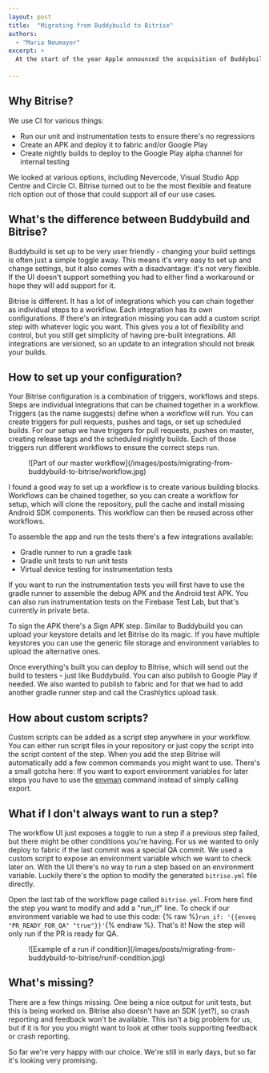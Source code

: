 ```yaml
---
layout: post
title:  "Migrating from Buddybuild to Bitrise"
authors:
  - "Maria Neumayer"
excerpt: >
  At the start of the year Apple announced the acquisition of Buddybuild and stopping Android support by March. This meant we quickly had to find an alternative - Bitrise came out to be the best option. Here's why, and how we switched.

---
```


## Why Bitrise?

We use CI for various things:
- Run our unit and instrumentation tests to ensure there's no regressions
- Create an APK and deploy it to fabric and/or Google Play
- Create nightly builds to deploy to the Google Play alpha channel for internal testing

We looked at various options, including Nevercode, Visual Studio App Centre and Circle CI. Bitrise turned out to be the most flexible and feature rich option out of those that could support all of our use cases.

## What's the difference between Buddybuild and Bitrise?

Buddybuild is set up to be very user friendly - changing your build settings is often just a simple toggle away. This means it's very easy to set up and change settings, but it also comes with a disadvantage: it's not very flexible. If the UI doesn't support something you had to either find a workaround or hope they will add support for it.

Bitrise is different. It has a lot of integrations which you can chain together as individual steps to a workflow. Each integration has its own configurations. If there's an integration missing you can add a custom script step with whatever logic you want. This gives you a lot of flexibility and control, but you still get simplicity of having pre-built integrations. All integrations are versioned, so an update to an integration should not break your builds.

## How to set up your configuration?

Your Bitrise configuration is a combination of triggers, workflows and steps. Steps are individual integrations that can be chained together in a workflow. Triggers (as the name suggests) define when a workflow will run. You can create triggers for pull requests, pushes and tags, or set up scheduled builds. For our setup we have triggers for pull requests, pushes on master, creating release tags and the scheduled nightly builds. Each of those triggers run different workflows to ensure the correct steps run.
<aside>
<figure class="small">
![Part of our master workflow](/images/posts/migrating-from-buddybuild-to-bitrise/workflow.jpg)
</figure>
</aside>

I found a good way to set up a workflow is to create various building blocks. Workflows can be chained together, so you can create a workflow for setup, which will clone the repository, pull the cache and install missing Android SDK components. This workflow can then be reused across other workflows.

To assemble the app and run the tests there's a few integrations available:
- Gradle runner to run a gradle task
- Gradle unit tests to run unit tests
- Virtual device testing for instrumentation tests

If you want to run the instrumentation tests you will first have to use the gradle runner to assemble the debug APK and the Android test APK. You can also run instrumentation tests on the Firebase Test Lab, but that's currently in private beta.

To sign the APK there's a Sign APK step. Similar to Buddybuild you can upload your keystore details and let Bitrise do its magic. If you have multiple keystores you can use the generic file storage and environment variables to upload the alternative ones.

Once everything's built you can deploy to Bitrise, which will send out the build to testers - just like Buddybuild. You can also publish to Google Play if needed. We also wanted to publish to fabric and for that we had to add another gradle runner step and call the Crashlytics upload task.

## How about custom scripts?

Custom scripts can be added as a script step anywhere in your workflow. You can either run script files in your repository or just copy the script into the script content of the step. When you add the step Bitrise will automatically add a few common commands you might want to use.
There's a small gotcha here: If you want to export environment variables for later steps you have to use the [envman](https://github.com/bitrise-io/envman/#usage-example-simple-bash-example) command instead of simply calling export.

## What if I don't always want to run a step?

The workflow UI just exposes a toggle to run a step if a previous step failed, but there might be other conditions you're having. For us we wanted to only deploy to fabric if the last commit was a special QA commit. We used a custom script to expose an environment variable which we want to check later on. With the UI there's no way to run a step based on an environment variable. Luckily there's the option to modify the generated `bitrise.yml` file directly.

Open the last tab of the workflow page called `bitrise.yml`. From here find the step you want to modify and add a "run_if" line. To check if our environment variable we had to use this code: {% raw %}`run_if: '{{enveq "PR_READY_FOR_QA" "true"}}'`{% endraw %}. That's it! Now the step will only run if the PR is ready for QA.

<figure class="small">
![Example of a run if condition](/images/posts/migrating-from-buddybuild-to-bitrise/runif-condition.jpg)
</figure>

## What's missing?

There are a few things missing. One being a nice output for unit tests, but this is being worked on. Bitrise also doesn't have an SDK (yet?), so crash reporting and feedback won't be available. This isn't a big problem for us, but if it is for you you might want to look at other tools supporting feedback or crash reporting.


So far we're very happy with our choice. We're still in early days, but so far it's looking very promising.
